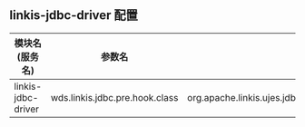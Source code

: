 ## linkis-jdbc-driver 配置

| 模块名(服务名) | 参数名 | 默认值 | 描述 |
| -------- | -------- | ----- |----- |
| linkis-jdbc-driver |wds.linkis.jdbc.pre.hook.class|org.apache.linkis.ujes.jdbc.hook.impl.TableauPreExecutionHook|pre.hook.class|
